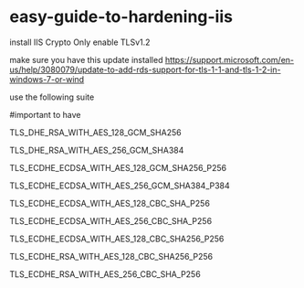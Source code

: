 # easy-guide-to-hardening-iis

install IIS Crypto
Only enable TLSv1.2

make sure you have this update installed
https://support.microsoft.com/en-us/help/3080079/update-to-add-rds-support-for-tls-1-1-and-tls-1-2-in-windows-7-or-wind

use the following suite

#important to have
   
TLS_DHE_RSA_WITH_AES_128_GCM_SHA256

TLS_DHE_RSA_WITH_AES_256_GCM_SHA384

TLS_ECDHE_ECDSA_WITH_AES_128_GCM_SHA256_P256

TLS_ECDHE_ECDSA_WITH_AES_256_GCM_SHA384_P384

TLS_ECDHE_ECDSA_WITH_AES_128_CBC_SHA_P256

TLS_ECDHE_ECDSA_WITH_AES_256_CBC_SHA_P256

TLS_ECDHE_ECDSA_WITH_AES_128_CBC_SHA256_P256

TLS_ECDHE_RSA_WITH_AES_128_CBC_SHA256_P256

TLS_ECDHE_RSA_WITH_AES_256_CBC_SHA_P256



